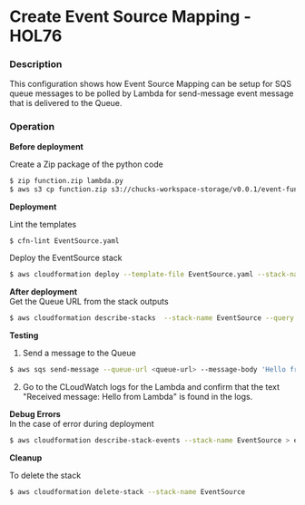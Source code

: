 # Create Event Source Mapping - HOL76

### Description

This configuration shows how Event Source Mapping can be setup for SQS queue messages to be polled by Lambda for send-message event message that is delivered to the Queue.

### Operation

**Before deployment**

Create a Zip package of the python code

```bash
$ zip function.zip lambda.py
$ aws s3 cp function.zip s3://chucks-workspace-storage/v0.0.1/event-function.zip
```

**Deployment**

Lint the templates

```bash
$ cfn-lint EventSource.yaml
```

Deploy the EventSource stack

```bash
$ aws cloudformation deploy --template-file EventSource.yaml --stack-name EventSource --capabilities CAPABILITY_NAMED_IAM
```

**After deployment**  
Get the Queue URL from the stack outputs

```bash
$ aws cloudformation describe-stacks  --stack-name EventSource --query "Stacks[0].Outputs" --no-cli-pager
```

**Testing**

1. Send a message to the Queue

```bash
$ aws sqs send-message --queue-url <queue-url> --message-body 'Hello from Lambda'
```

2. Go to the CLoudWatch logs for the Lambda and confirm that the text "Received message: Hello from Lambda" is found in the logs.

**Debug Errors**  
In the case of error during deployment

```bash
$ aws cloudformation describe-stack-events --stack-name EventSource > events.json
```

**Cleanup**

To delete the stack

```bash
$ aws cloudformation delete-stack --stack-name EventSource
```
